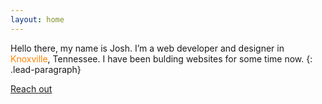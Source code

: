 ```yaml
---
layout: home
---
```

Hello there, my name is Josh. I’m a web developer and designer in <span style="color:#ff8200;">Knoxville</span>, Tennessee. I have been bulding websites for some time now.
{: .lead-paragraph}

[Reach out](mailto:joshre@me.com)
